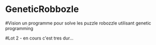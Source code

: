 GeneticRobbozle
===============

#Vision
un programme pour solve les puzzle robozzle utilisant genetic programming

#Lot 2 - en cours
 c'est tres dur...
